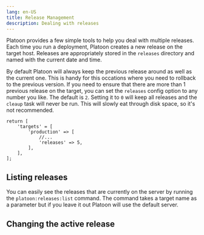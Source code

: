 ```yaml
---
lang: en-US
title: Release Management
description: Dealing with releases
---
```


Platoon provides a few simple tools to help you deal with multiple releases. Each time you run a deployment, Platoon creates a new release on the target host. Releases are appropriately stored in the `releases` directory and named with the current date and time.

By default Platoon will always keep the previous release around as well as the current one. This is handy for this occations where you need to rollback to the previous version. If you need to ensure that there are more than 1 previous release on the target, you can set the `releases` config option to any number you like. The default is `2`. Setting it to  `0` will keep all releases and the `cleaup` task will never be run. This will slowly eat through disk space, so it's not recommended.

```php:
return [
    'targets' = [
        'production' => [
            //...
            'releases' => 5,
        ],
    ],
];
```

## Listing releases
You can easily see the releases that are currently on the server by running the `platoon:releases:list` command. The command takes a target name as a parameter but if you leave it out Platoon will use the default server.

## Changing the active release
